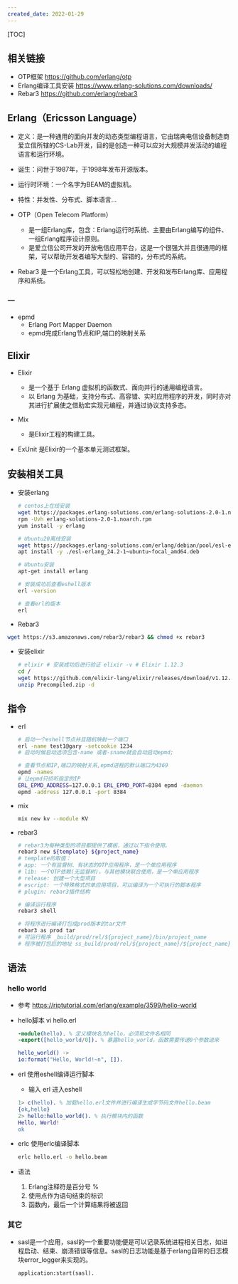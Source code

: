 ```yaml
---
created_date: 2022-01-29
---
```


[TOC]



## 相关链接
- OTP框架 https://github.com/erlang/otp
- Erlang编译工具安装 https://www.erlang-solutions.com/downloads/
- Rebar3 https://github.com/erlang/rebar3


## Erlang（Ericsson Language）
- 定义：是一种通用的面向并发的动态类型编程语言，它由瑞典电信设备制造商爱立信所辖的CS-Lab开发，目的是创造一种可以应对大规模并发活动的编程语言和运行环境。
- 诞生：问世于1987年，于1998年发布开源版本。
- 运行时环境：一个名字为BEAM的虚拟机。
- 特性：并发性、分布式、脚本语言...

- OTP（Open Telecom Platform）
    - 是一组Erlang库，包含：Erlang运行时系统、主要由Erlang编写的组件、一组Erlang程序设计原则。
    - 是爱立信公司开发的开放电信应用平台，这是一个很强大并且很通用的框架，可以帮助开发者编写大型的、容错的，分布式的系统。

- Rebar3 是一个Erlang工具，可以轻松地创建、开发和发布Erlang库、应用程序和系统。

### 一
- epmd 
    - Erlang Port Mapper Daemon
    - epmd完成Erlang节点和IP,端口的映射关系
## Elixir
- Elixir 
    - 是一个基于 Erlang 虚拟机的函数式、面向并行的通用编程语言。
    - 以 Erlang 为基础，支持分布式、高容错、实时应用程序的开发，同时亦对其进行扩展使之借助宏实现元编程，并通过协议支持多态。

- Mix
    - 是Elixir工程的构建工具。

- ExUnit 是Elixir的一个基本单元测试框架。


## 安装相关工具

- 安装erlang
    ```bash
    # centos上在线安装
    wget https://packages.erlang-solutions.com/erlang-solutions-2.0-1.noarch.rpm
    rpm -Uvh erlang-solutions-2.0-1.noarch.rpm
    yum install -y erlang

    # Ubuntu20离线安装
    wget https://packages.erlang-solutions.com/erlang/debian/pool/esl-erlang_24.2-1~ubuntu~focal_amd64.deb
    apt install -y ./esl-erlang_24.2-1~ubuntu~focal_amd64.deb

    # Ubuntu安装
    apt-get install erlang

    # 安装成功后查看eshell版本
    erl -version

    # 查看erl的版本
    erl
    ```

- Rebar3
```bash
wget https://s3.amazonaws.com/rebar3/rebar3 && chmod +x rebar3
```

- 安装elixir
    ```bash
    # elixir # 安装成功后进行验证 elixir -v # Elixir 1.12.3
    cd /
    wget https://github.com/elixir-lang/elixir/releases/download/v1.12.3/Precompiled.zip
    unzip Precompiled.zip -d
    ```

## 指令
- erl
    ```bash
    # 启动一个eshell节点并且随机映射一个端口
    erl -name test1@gary -setcookie 1234
    # 启动时候启动选项包含-name 或者-sname就会自动启动epmd;

    # 查看节点和IP,端口的映射关系,epmd进程的默认端口为4369
    epmd -names
    # 让epmd只侦听指定的IP   
    ERL_EPMD_ADDRESS=127.0.0.1 ERL_EPMD_PORT=8384 epmd -daemon
    epmd -address 127.0.0.1 -port 8384
    ```

- mix
    ```bash
    mix new kv --module KV
    ```

- rebar3
    ```bash
    # rebar3为每种类型的项目都提供了模板，通过以下指令使用。
    rebar3 new ${template} ${project_name}
    # template的取值：
    # app: 一个有监督树、有状态的OTP应用程序，是一个单应用程序
    # lib: 一个OTP依赖(无监督树)，与其他模块联合使用，是一个单应用程序
    # release: 创建一个大型项目
    # escript: 一个特殊格式的单应用项目，可以编译为一个可执行的脚本程序
    # plugin: rebar3插件结构

    # 编译运行程序
    rebar3 shell

    # 将程序进行编译打包成prod版本的tar文件
    rebar3 as prod tar
    # 可运行程序 _build/prod/rel/${project_name}/bin/project_name
    # 程序被打包后的地址 ss_build/prod/rel/${project_name}/${project_name}-0.1.0.tar.gz
    ```

## 语法
### hello world
- 参考 https://riptutorial.com/erlang/example/3599/hello-world

- hello脚本 vi hello.erl
    ```erlang
    -module(hello). % 定义模块名为hello，必须和文件名相同
    -export([hello_world/0]). % 暴露hello_world，函数需要传递0个参数进来

    hello_world() ->
    io:format("Hello, World!~n", []).
    ```
- erl 使用eshell编译运行脚本
    - 输入 erl 进入eshell
    ```erlang
    1> c(hello). % 加载hello.erl文件并进行编译生成字节码文件hello.beam
    {ok,hello}
    2> hello:hello_world(). % 执行模块内的函数
    Hello, World!
    ok
    ```

- erlc 使用erlc编译脚本
    ```bash
    erlc hello.erl -o hello.beam
    ```

- 语法
    1. Erlang注释符是百分号 %
    2. 使用点作为语句结束的标识
    3. 函数内，最后一个计算结果将被返回

### 其它
- sasl是一个应用，sasl的一个重要功能便是可以记录系统进程相关日志，如进程启动、结束、崩溃错误等信息。sasl的日志功能是基于erlang自带的日志模块error_logger来实现的。
    ```eshell
    application:start(sasl).
    ```